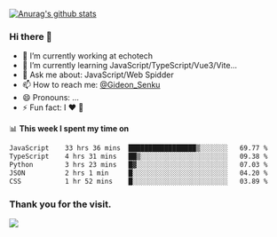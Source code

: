 [![Anurag's github stats](https://github-readme-stats.vercel.app/api?username=gideonsenku)](https://github.com/anuraghazra/github-readme-stats)
### Hi there 👋
- 🔭 I’m currently working at echotech
- 🌱 I’m currently learning JavaScript/TypeScript/Vue3/Vite...
- 💬 Ask me about: JavaScript/Web Spidder 
- 📫 How to reach me: [@Gideon_Senku](https://t.me/Gideon_Senku)
- 😄 Pronouns: ...
- ⚡ Fun fact: I ❤️ 🎵

📊 **This week I spent my time on**
<!--START_SECTION:waka-->

```txt
JavaScript    33 hrs 36 mins  █████████████████▒░░░░░░░   69.77 %
TypeScript    4 hrs 31 mins   ██▒░░░░░░░░░░░░░░░░░░░░░░   09.38 %
Python        3 hrs 23 mins   █▓░░░░░░░░░░░░░░░░░░░░░░░   07.03 %
JSON          2 hrs 1 min     █░░░░░░░░░░░░░░░░░░░░░░░░   04.20 %
CSS           1 hr 52 mins    █░░░░░░░░░░░░░░░░░░░░░░░░   03.89 %
```

<!--END_SECTION:waka-->


### Thank you for the visit.
![](http://profile-counter.glitch.me/gideonsenku/count.svg)
<!--
**GideonSenku/GideonSenku** is a ✨ _special_ ✨ repository because its `README.md` (this file) appears on your GitHub profile.

Here are some ideas to get you started:

- 🔭 I’m currently working on ...
- 🌱 I’m currently learning ...
- 👯 I’m looking to collaborate on ...
- 🤔 I’m looking for help with ...
- 💬 Ask me about ...
- 📫 How to reach me: ...
- 😄 Pronouns: ...
- ⚡ Fun fact: ...
-->
